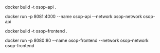 docker build -t osop-api .

docker run -p 8081:4000 --name osop-api --network osop-network osop-api


docker build -t osop-frontend .

docker run -p 8080:80 --name osop-frontend --network osop-network osop-frontend